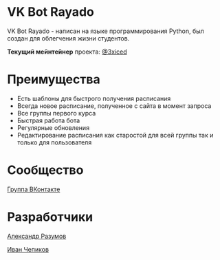 # VK Bot Rayado

VK Bot Rayado - написан на языке программирования Python, был создан для облегчения жизни студентов.

**Текущий мейнтейнер** проекта: [@3xiced](https://github.com/3xiced)
# Преимущества

- Есть шаблоны для быстрого получения расписания
- Всегда новое расписание, полученное с сайта в момент запроса
- Все группы первого курса
- Быстрая работа бота
- Регулярные обновления
- Редактирование расписания как старостой для всей группы так и только для пользователя

# Сообщество

[Группа ВКонтакте](https://vk.com/botrayado)

# Разработчики

[Александр Разумов](https://vk.com/lamabot2000)

[Иван Чепиков](https://vk.com/crymother)
